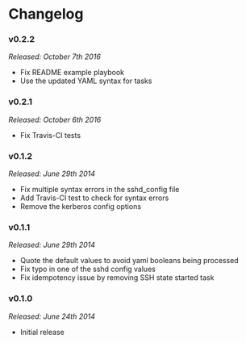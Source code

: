 # Changelog

### v0.2.2

*Released: October 7th 2016*

- Fix README example playbook
- Use the updated YAML syntax for tasks

### v0.2.1

*Released: October 6th 2016*

- Fix Travis-CI tests

### v0.1.2

*Released: June 29th 2014*

- Fix multiple syntax errors in the sshd_config file
- Add Travis-CI test to check for syntax errors
- Remove the kerberos config options

### v0.1.1

*Released: June 29th 2014*

- Quote the default values to avoid yaml booleans being processed
- Fix typo in one of the sshd config values
- Fix idempotency issue by removing SSH state started task 

### v0.1.0

*Released: June 24th 2014*

- Initial release
